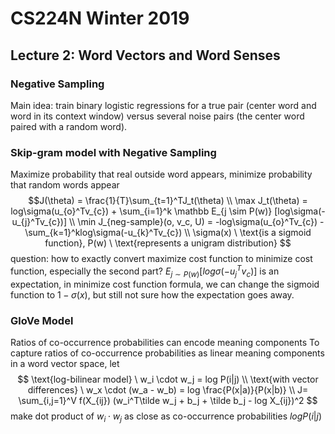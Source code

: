 # CS224N Winter 2019
## Lecture 2: Word Vectors and Word Senses

### Negative Sampling
Main idea: train binary logistic regressions for a true pair (center word and word in its context window) versus several noise pairs (the center word paired with a random word).

### Skip-gram model with Negative Sampling
Maximize probability that real outside word appears, minimize probability that random words appear
$$J(\theta) = \frac{1}{T}\sum_{t=1}^TJ_t(\theta)  
\\ \max J_t(\theta) = log\sigma(u_{o}^Tv_{c}) + \sum_{i=1}^k \mathbb E_{j \sim P(w)} [log\sigma(-u_{j}^Tv_{c})]  
\\ \min J_{neg-sample}(o, v_c, U) = -log\sigma(u_{o}^Tv_{c}) - \sum_{k=1}^klog\sigma(-u_{k}^Tv_{c})  
\\ \sigma(x) \ \text{is a sigmoid function}, P(w) \ \text{represents a unigram distribution}
$$
question: how to exactly convert maximize cost function to minimize cost function, especially the second part? $E_{j \sim P(w)} [log\sigma(-u_{j}^Tv_{c})]$ is an expectation, in minimize cost function formula, we can change the sigmoid function to $1-\sigma(x)$, but still not sure how the expectation goes away.

### GloVe Model
Ratios of co-occurrence probabilities can encode meaning components
To capture ratios of co-occurrence probabilities as linear meaning components in a word vector space, let
$$ \text{log-bilinear model} \ w_i \cdot w_j = log P(i|j)  
\\ \text{with vector differences} \ w_x \cdot (w_a - w_b)  = log \frac{P(x|a)}{P(x|b)}  
\\ J= \sum_{i,j=1}^V f(X_{ij}) (w_i^T\tilde w_j + b_j + \tilde b_j - log X_{ij})^2
$$
make dot product of $w_i \cdot w_j$ as close as co-occurrence probabilities $log P(i|j)$